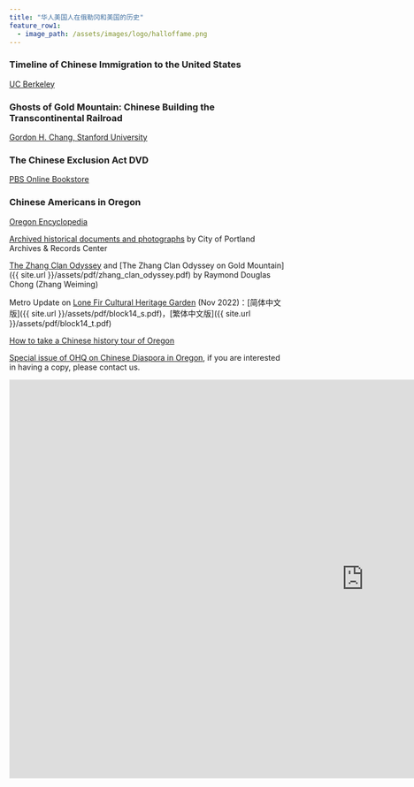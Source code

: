 ```yaml
---
title: "华人美国人在俄勒冈和美国的历史"
feature_row1:
  - image_path: /assets/images/logo/halloffame.png
---
```


### Timeline of Chinese Immigration to the United States

[UC Berkeley](https://bancroft.berkeley.edu/collections/chinese-immigration-to-the-united-states-1884-1944/timeline.html)

### Ghosts of Gold Mountain: Chinese Building the Transcontinental Railroad

[Gordon H. Chang, Stanford University](https://pdxscholar.library.pdx.edu/foh_events/5/)

### The Chinese Exclusion Act DVD

[PBS Online Bookstore](https://shop.pbs.org/WB0102.html)

### Chinese Americans in Oregon

[Oregon Encyclopedia](https://oregonencyclopedia.org/articles/chinese_americans_in_oregon/#.XSNxh-hKi71)

[Archived historical documents and photographs](https://efiles.portlandoregon.gov/Record?q=recAnyWord%3Achinese&sortBy=recCreatedOn&pagesize=100&filter=electronic ) by City of Portland Archives & Records Center

[The Zhang Clan Odyssey](https://www.mychinaroots.com/samples/zhang-odyssey/#1) and [The Zhang Clan Odyssey on Gold Mountain]({{ site.url }}/assets/pdf/zhang_clan_odyssey.pdf) by Raymond Douglas Chong (Zhang Weiming)

Metro Update on [Lone Fir Cultural Heritage Garden](http://lonefir.org/cultural-heritage-garden/) (Nov 2022)：[简体中文版]({{ site.url }}/assets/pdf/block14_s.pdf)，[繁体中文版]({{ site.url }}/assets/pdf/block14_t.pdf)

[How to take a Chinese history tour of Oregon](https://www.oregonlive.com/travel/2022/02/how-to-take-a-chinese-history-tour-of-oregon.html)

[Special issue of OHQ on Chinese Diaspora in Oregon](https://www.ohs.org/oregon-historical-quarterly/back-issues/winter-2021.cfm), if you are interested in having a copy, please contact us.

<iframe width="1280" height="720" style="border:1px solid #e6e6e6" src="https://www.kgw.com/embeds/video/responsive/283-e00a2b49-d915-4407-9deb-441c1e12551c/iframe" allowfullscreen="true" webkitallowfullscreen="true" mozallowfullscreen="true"></iframe>

